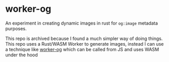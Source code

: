 # worker-og

An experiment in creating dynamic images in rust for `og:image` metadata purposes.

This repo is archived because I found a much simpler way of doing things. This repo uses a Rust/WASM Worker to generate images, instead I can use a technique like [worker-og](https://github.com/kvnang/workers-og/) which can be called from JS and uses WASM under the hood
